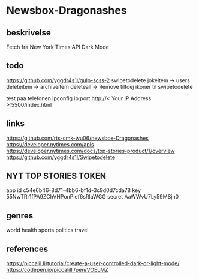 # Newsbox-Dragonashes

## beskrivelse

Fetch fra New York Times API
Dark Mode

## todo

https://github.com/yggdr4s1l/gulp-scss-2
swipetodelete
  jokeitem -> users
  deleteitem -> archiveitem
  deleteall -> Remove
  tilfoej ikoner til swipetodelete

test paa telefonen
ipconfig
ip:port
http://< Your IP Address >:5500/index.html



## links

https://github.com/rts-cmk-wu06/newsbox-Dragonashes
https://developer.nytimes.com/apis
  https://developer.nytimes.com/docs/top-stories-product/1/overview
https://github.com/yggdr4s1l/Swipetodelete


## NYT TOP STORIES TOKEN

app id
c54e6b46-8d71-4bb6-bf1d-3c9d0d7cda78
key
55NwTRr1fPA9ZChVHPonPlef6sRlaWGG
secret
AaWWvU7Ly59MSjn0


## genres

world
health
sports
politics
travel

## references

https://piccalil.li/tutorial/create-a-user-controlled-dark-or-light-mode/
https://codepen.io/piccalilli/pen/VOELMZ